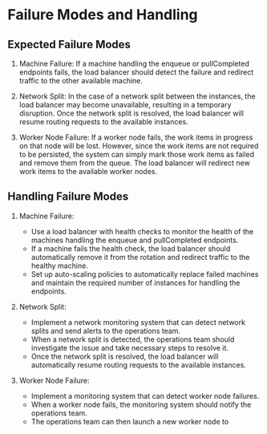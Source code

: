 # Failure Modes and Handling

## Expected Failure Modes

1. Machine Failure: If a machine handling the enqueue or pullCompleted endpoints fails, the load balancer should detect the failure and redirect traffic to the other available machine.

2. Network Split: In the case of a network split between the instances, the load balancer may become unavailable, resulting in a temporary disruption. Once the network split is resolved, the load balancer will resume routing requests to the available instances.

3. Worker Node Failure: If a worker node fails, the work items in progress on that node will be lost. However, since the work items are not required to be persisted, the system can simply mark those work items as failed and remove them from the queue. The load balancer will redirect new work items to the available worker nodes.

## Handling Failure Modes

1. Machine Failure:
   - Use a load balancer with health checks to monitor the health of the machines handling the enqueue and pullCompleted endpoints.
   - If a machine fails the health check, the load balancer should automatically remove it from the rotation and redirect traffic to the healthy machine.
   - Set up auto-scaling policies to automatically replace failed machines and maintain the required number of instances for handling the endpoints.

2. Network Split:
   - Implement a network monitoring system that can detect network splits and send alerts to the operations team.
   - When a network split is detected, the operations team should investigate the issue and take necessary steps to resolve it.
   - Once the network split is resolved, the load balancer will automatically resume routing requests to the available instances.

3. Worker Node Failure:
   - Implement a monitoring system that can detect worker node failures.
   - When a worker node fails, the monitoring system should notify the operations team.
   - The operations team can then launch a new worker node to
